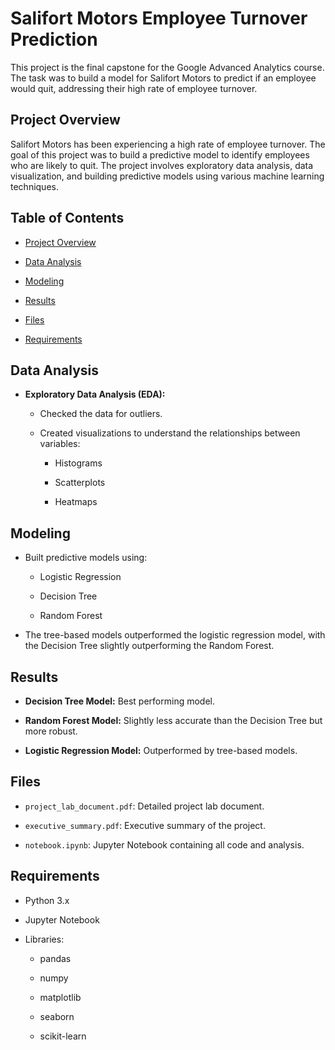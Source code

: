 # Salifort Motors Employee Turnover Prediction



This project is the final capstone for the Google Advanced Analytics course. The task was to build a model for Salifort Motors to predict if an employee would quit, addressing their high rate of employee turnover.



## Project Overview



Salifort Motors has been experiencing a high rate of employee turnover. The goal of this project was to build a predictive model to identify employees who are likely to quit. The project involves exploratory data analysis, data visualization, and building predictive models using various machine learning techniques.



## Table of Contents



- [Project Overview](#project-overview)

- [Data Analysis](#data-analysis)

- [Modeling](#modeling)

- [Results](#results)

- [Files](#files)

- [Requirements](#requirements)



## Data Analysis



- **Exploratory Data Analysis (EDA):** 

  - Checked the data for outliers.

  - Created visualizations to understand the relationships between variables:

    - Histograms

    - Scatterplots

    - Heatmaps



## Modeling



- Built predictive models using:

  - Logistic Regression

  - Decision Tree

  - Random Forest



- The tree-based models outperformed the logistic regression model, with the Decision Tree slightly outperforming the Random Forest.



## Results



- **Decision Tree Model:** Best performing model.

- **Random Forest Model:** Slightly less accurate than the Decision Tree but more robust.

- **Logistic Regression Model:** Outperformed by tree-based models.



## Files



- `project_lab_document.pdf`: Detailed project lab document.

- `executive_summary.pdf`: Executive summary of the project.

- `notebook.ipynb`: Jupyter Notebook containing all code and analysis.



## Requirements



- Python 3.x

- Jupyter Notebook

- Libraries:

  - pandas

  - numpy

  - matplotlib

  - seaborn

  - scikit-learn

